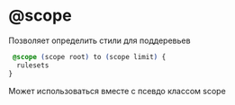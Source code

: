<!-- @scope ---------------------------------------------------------------------------------------------------------------------------------->

# @scope

Позволяет определить стили для поддеревьев

```scss
 @scope (scope root) to (scope limit) {
  rulesets
}
```

Может использоваться вместе с псевдо классом scope
